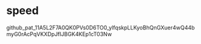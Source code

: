 # speed
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
